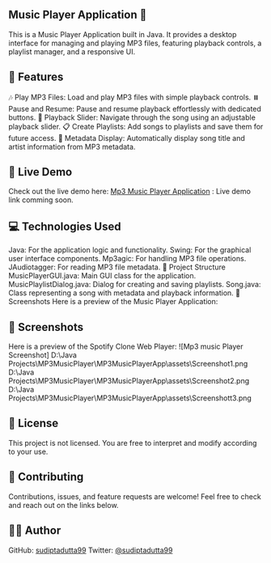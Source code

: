 ## Music Player Application 🎵
This is a Music Player Application built in Java. It provides a desktop interface for managing and playing MP3 files, featuring playback controls, a playlist manager, and a responsive UI.

## 🌟 Features
🎶 Play MP3 Files: Load and play MP3 files with simple playback controls.
⏸️ Pause and Resume: Pause and resume playback effortlessly with dedicated buttons.
🔄 Playback Slider: Navigate through the song using an adjustable playback slider.
📋 Create Playlists: Add songs to playlists and save them for future access.
📝 Metadata Display: Automatically display song title and artist information from MP3 metadata.
## 🚀 Live Demo
Check out the live demo here: [Mp3 Music Player Application](#) : Live demo link comming soon.

## 💻 Technologies Used
Java: For the application logic and functionality.
Swing: For the graphical user interface components.
Mp3agic: For handling MP3 file operations.
JAudiotagger: For reading MP3 file metadata.
📂 Project Structure
MusicPlayerGUI.java: Main GUI class for the application.
MusicPlaylistDialog.java: Dialog for creating and saving playlists.
Song.java: Class representing a song with metadata and playback information.
🎨 Screenshots
Here is a preview of the Music Player Application:

## 🎨 Screenshots
Here is a preview of the Spotify Clone Web Player:
![Mp3 music Player Screenshot]
D:\Java Projects\MP3MusicPlayer\MP3MusicPlayerApp\assets\Screenshot1.png
D:\Java Projects\MP3MusicPlayer\MP3MusicPlayerApp\assets\Screenshot2.png
D:\Java Projects\MP3MusicPlayer\MP3MusicPlayerApp\assets\Screenshott3.png
## 📝 License
This project is not licensed. You are free to interpret and modify according to your use.

## 🤝 Contributing
Contributions, issues, and feature requests are welcome! Feel free to check and reach out on the links below.

## 👨‍💻 Author
GitHub: [sudiptadutta99](https://github.com/sudiptadutta99)
Twitter: [@sudiptadutta99](https://x.com/sudiptadutta99)